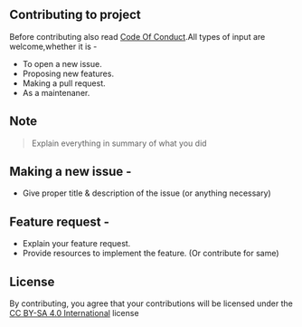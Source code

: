 ## Contributing to project

Before contributing also read [Code Of Conduct](https://github.com/jayantur13/calendar-bharat/blob/master/CODE_OF_CONDUCT.md).All types of input are welcome,whether it is -

- To open a new issue.
- Proposing new features.
- Making a pull request.
- As a maintenaner.

## Note

> Explain everything in summary of what you did

## Making a new issue -

- Give proper title & description of the issue (or anything necessary)

## Feature request -

- Explain your feature request.
- Provide resources to implement the feature. (Or contribute for same)

## License

By contributing, you agree that your contributions will be licensed under the [CC BY-SA 4.0 International](https://github.com/jayantur13/calendar-bharat/blob/master/LICENSE.md) license
